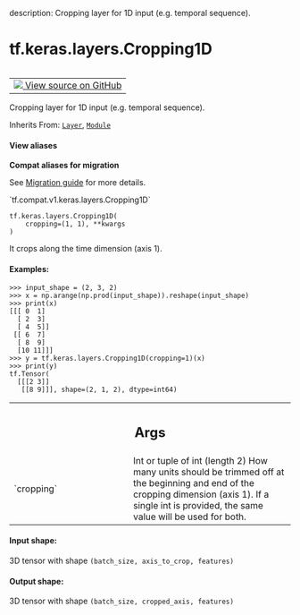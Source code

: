 description: Cropping layer for 1D input (e.g. temporal sequence).

<div itemscope itemtype="http://developers.google.com/ReferenceObject">
<meta itemprop="name" content="tf.keras.layers.Cropping1D" />
<meta itemprop="path" content="Stable" />
<meta itemprop="property" content="__init__"/>
<meta itemprop="property" content="__new__"/>
</div>

# tf.keras.layers.Cropping1D

<!-- Insert buttons and diff -->

<table class="tfo-notebook-buttons tfo-api nocontent" align="left">
<td>
  <a target="_blank" href="https://github.com/keras-team/keras/tree/v2.7.0/keras/layers/convolutional.py#L3368-L3431">
    <img src="https://www.tensorflow.org/images/GitHub-Mark-32px.png" />
    View source on GitHub
  </a>
</td>
</table>



Cropping layer for 1D input (e.g. temporal sequence).

Inherits From: [`Layer`](../../../tf/keras/layers/Layer.md), [`Module`](../../../tf/Module.md)

<section class="expandable">
  <h4 class="showalways">View aliases</h4>
  <p>
<b>Compat aliases for migration</b>
<p>See
<a href="https://www.tensorflow.org/guide/migrate">Migration guide</a> for
more details.</p>
<p>`tf.compat.v1.keras.layers.Cropping1D`</p>
</p>
</section>

<pre class="devsite-click-to-copy prettyprint lang-py tfo-signature-link">
<code>tf.keras.layers.Cropping1D(
    cropping=(1, 1), **kwargs
)
</code></pre>



<!-- Placeholder for "Used in" -->

It crops along the time dimension (axis 1).

#### Examples:



```
>>> input_shape = (2, 3, 2)
>>> x = np.arange(np.prod(input_shape)).reshape(input_shape)
>>> print(x)
[[[ 0  1]
  [ 2  3]
  [ 4  5]]
 [[ 6  7]
  [ 8  9]
  [10 11]]]
>>> y = tf.keras.layers.Cropping1D(cropping=1)(x)
>>> print(y)
tf.Tensor(
  [[[2 3]]
   [[8 9]]], shape=(2, 1, 2), dtype=int64)
```

<!-- Tabular view -->
 <table class="responsive fixed orange">
<colgroup><col width="214px"><col></colgroup>
<tr><th colspan="2"><h2 class="add-link">Args</h2></th></tr>

<tr>
<td>
`cropping`
</td>
<td>
Int or tuple of int (length 2)
How many units should be trimmed off at the beginning and end of
the cropping dimension (axis 1).
If a single int is provided, the same value will be used for both.
</td>
</tr>
</table>



#### Input shape:

3D tensor with shape `(batch_size, axis_to_crop, features)`



#### Output shape:

3D tensor with shape `(batch_size, cropped_axis, features)`


